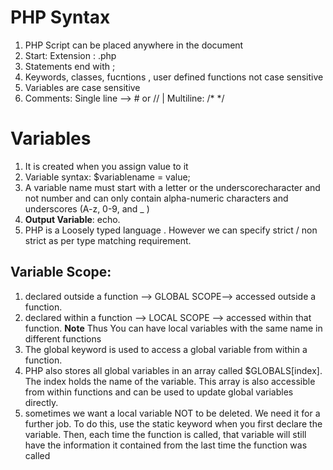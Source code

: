 # PHP Syntax

1. PHP Script can be placed anywhere in the  document
2. Start: <?php End: ?> Extension : .php
3. Statements end with ;
4. Keywords, classes, fucntions , user defined functions not case sensitive
5. Variables are case sensitive
6. Comments: Single line --> # or // | Multiline: /* */

# Variables

1. It is created when you assign value to it
2. Variable syntax: $variablename = value;
3. A variable name must start with a letter or the underscorecharacter and not number and  can only contain alpha-numeric characters and underscores (A-z, 0-9, and _ )
4. **Output Variable**: echo.
5. PHP is a Loosely typed language . However  we can specify strict / non strict as per type matching requirement.

## Variable Scope:
1. declared outside a function --> GLOBAL SCOPE--> accessed outside a function.
2. declared within a function --> LOCAL SCOPE --> accessed within that function. **Note** Thus You can have local variables with the same name in different functions
3. The global keyword is used to access a global variable from within a function.
4. PHP also stores all global variables in an array called $GLOBALS[index]. The index holds the name of the variable. This array is also accessible from within functions and can be used to update global variables directly.
5.  sometimes we want a local variable NOT to be deleted. We need it for a further job. To do this, use the static keyword when you first declare the variable. Then, each time the function is called, that variable will still have the information it contained from the last time the function was called